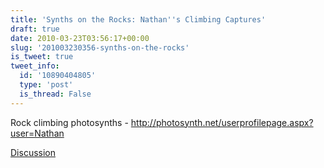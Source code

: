 ```yaml
---
title: 'Synths on the Rocks: Nathan''s Climbing Captures'
draft: true
date: 2010-03-23T03:56:17+00:00
slug: '201003230356-synths-on-the-rocks'
is_tweet: true
tweet_info:
  id: '10890404805'
  type: 'post'
  is_thread: False
---
```




Rock climbing photosynths - http://photosynth.net/userprofilepage.aspx?user=Nathan

[Discussion](https://x.com/sytelus/status/10890404805)
